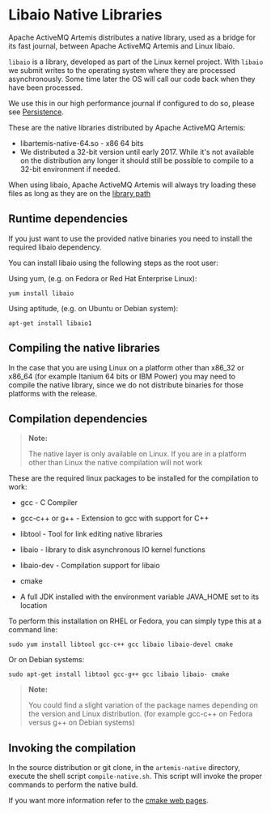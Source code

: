 # Libaio Native Libraries

Apache ActiveMQ Artemis distributes a native library, used as a bridge for its fast journal, between Apache ActiveMQ Artemis
and Linux libaio.

`libaio` is a library, developed as part of the Linux kernel project.
With `libaio` we submit writes to the operating system where they are
processed asynchronously. Some time later the OS will call our code back
when they have been processed.

We use this in our high performance journal if configured to do so,
please see [Persistence](persistence.md).

These are the native libraries distributed by Apache ActiveMQ Artemis:

- libartemis-native-64.so - x86 64 bits
- We distributed a 32-bit version until early 2017. While it's not available on the distribution any longer it should still be possible to compile to a 32-bit environment if needed.

When using libaio, Apache ActiveMQ Artemis will always try loading these files as long
as they are on the [library path](using-server.md#library-path)


## Runtime dependencies

If you just want to use the provided native binaries you need to install the required libaio dependency.

You can install libaio using the following steps as the root user:

Using yum, (e.g. on Fedora or Red Hat Enterprise Linux):

```
yum install libaio
```

Using aptitude, (e.g. on Ubuntu or Debian system):

```
apt-get install libaio1
```

## Compiling the native libraries

In the case that you are using Linux on a platform other than x86\_32 or
x86\_64 (for example Itanium 64 bits or IBM Power) you may need to
compile the native library, since we do not distribute binaries for
those platforms with the release.

## Compilation dependencies

> **Note:**
>
> The native layer is only available on Linux. If you are
> in a platform other than Linux the native compilation will not work

These are the required linux packages to be installed for the compilation to work:

- gcc - C Compiler

- gcc-c++ or g++ - Extension to gcc with support for C++

- libtool - Tool for link editing native libraries

- libaio - library to disk asynchronous IO kernel functions

- libaio-dev - Compilation support for libaio

- cmake

- A full JDK installed with the environment variable JAVA\_HOME set to
    its location

To perform this installation on RHEL or Fedora, you can simply type this at a command line:

    sudo yum install libtool gcc-c++ gcc libaio libaio-devel cmake

Or on Debian systems:

    sudo apt-get install libtool gcc-g++ gcc libaio libaio- cmake

> **Note:**
>
> You could find a slight variation of the package names depending on
> the version and Linux distribution. (for example gcc-c++ on Fedora
> versus g++ on Debian systems)

## Invoking the compilation

In the source distribution or git clone, in the `artemis-native` directory, execute the shell
script `compile-native.sh`. This script will invoke the proper commands to perform the native build.

If you want more information refer to the [cmake web pages](https://cmake.org).

